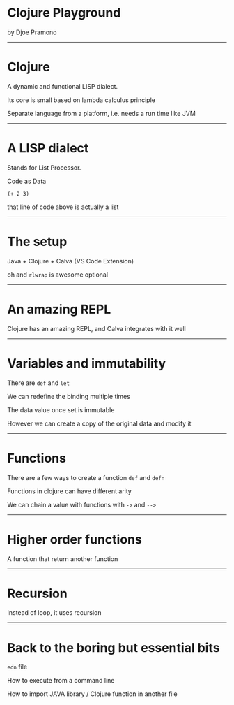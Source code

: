 # Clojure Playground

by Djoe Pramono

---

# Clojure

A dynamic and functional LISP dialect.

Its core is small based on lambda calculus principle

Separate language from a platform, i.e. needs a run time like JVM

---

# A LISP dialect

Stands for List Processor.

Code as Data

```
(+ 2 3)
```

that line of code above is actually a list

---

# The setup

Java + Clojure + Calva (VS Code Extension)

oh and `rlwrap` is awesome optional

---

# An amazing REPL

Clojure has an amazing REPL, and Calva integrates with it well

---

# Variables and immutability

There are `def` and `let`

We can redefine the binding multiple times

The data value once set is immutable

However we can create a copy of the original data and modify it

---

# Functions

There are a few ways to create a function `def` and `defn`

Functions in clojure can have different arity

We can chain a value with functions with `->` and `-->`

---

# Higher order functions

A function that return another function

---

# Recursion

Instead of loop, it uses recursion

---
# Back to the boring but essential bits

`edn` file

How to execute from a command line

How to import JAVA library / Clojure function in another file
